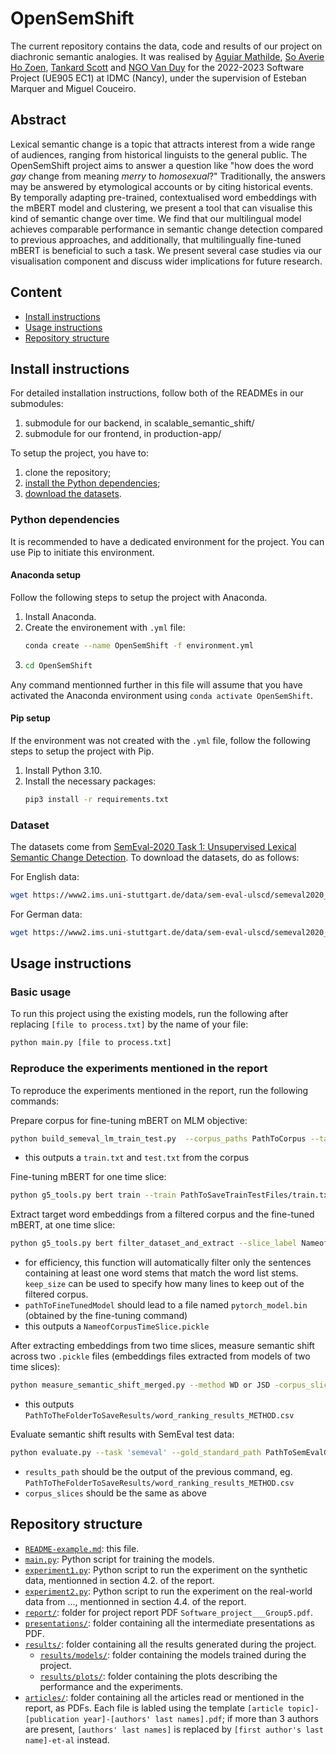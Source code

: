 # OpenSemShift

The current repository contains the data, code and results of our project on diachronic semantic analogies.
It was realised by [Aguiar Mathilde](https://github.com/MathildeAguiar), [So Averie Ho Zoen](https://github.com/averieso), [Tankard Scott](https://github.com/tabbyrobin) and [NGO Van Duy](https://github.com/thebugcreator) for the 2022-2023 Software Project (UE905 EC1) at IDMC (Nancy), under the supervision of Esteban Marquer and Miguel Couceiro.

## Abstract
Lexical semantic change is a topic that attracts interest from a wide range of audiences, ranging from historical linguists to the general public. The OpenSemShift project aims to answer a question like "how does the word *gay* change from meaning *merry* to *homosexual*?" Traditionally, the answers may be answered by etymological accounts or by citing historical events. By temporally adapting pre-trained, contextualised word embeddings with the mBERT model and clustering, we present a tool that can visualise this kind of semantic change over time. We find that our multilingual model achieves comparable performance in semantic change detection compared to previous approaches, and additionally, that multilingually fine-tuned mBERT is beneficial to such a task. We present several case studies via our visualisation component and discuss wider implications for future research.

## Content
- [Install instructions](#install-instructions)
- [Usage instructions](#usage-instructions)
- [Repository structure](#repository-structure)

## Install instructions

For detailed installation instructions, follow both of the READMEs in our submodules: 
1. submodule for our backend, in scalable_semantic_shift/
2. submodule for our frontend, in production-app/

To setup the project, you have to:
1. clone the repository;
2. [install the Python dependencies](#python-dependencies);
3. [download the datasets](#).

### Python dependencies
It is recommended to have a dedicated environment for the project.
You can use Pip to initiate this environment. 

#### Anaconda setup
Follow the following steps to setup the project with Anaconda.
1. Install Anaconda.
2. Create the environement with ```.yml``` file:
    ```bash
    conda create --name OpenSemShift -f environment.yml
    ```
3.  ```bash
    cd OpenSemShift
    ```

Any command mentionned further in this file will assume that you have activated the Anaconda environment using `conda activate OpenSemShift`.

#### Pip setup
If the environment was not created with the ```.yml``` file, follow the following steps to setup the project with Pip.
1. Install Python 3.10.
2. Install the necessary packages:
    ```bash
    pip3 install -r requirements.txt
    ```

### Dataset
The datasets come from [SemEval-2020 Task 1: Unsupervised Lexical Semantic Change Detection](https://www.ims.uni-stuttgart.de/en/research/resources/corpora/sem-eval-ulscd/). To download the datasets, do as follows:

For English data:
```bash
wget https://www2.ims.uni-stuttgart.de/data/sem-eval-ulscd/semeval2020_ulscd_eng.zip
```

For German data:
```bash
wget https://www2.ims.uni-stuttgart.de/data/sem-eval-ulscd/semeval2020_ulscd_ger.zip
```

## Usage instructions
### Basic usage
To run this project using the existing models, run the following after replacing `[file to process.txt]` by the name of your file:
```bash
python main.py [file to process.txt]
```

### Reproduce the experiments mentioned in the report
To reproduce the experiments mentioned in the report, run the following commands:

Prepare corpus for fine-tuning mBERT on MLM objective:
```bash
python build_semeval_lm_train_test.py  --corpus_paths PathToCorpus --target_path PathToTargets --language language --lm_train_test_folder PathToSaveTrainTestFiles
```
- this outputs a ```train.txt``` and ```test.txt``` from the corpus

Fine-tuning mBERT for one time slice:
```bash
python g5_tools.py bert train --train PathToSaveTrainTestFiles/train.txt --out DirPathToTrainedModel --test PathToSaveTrainTestFiles/test.txt --epochs num --batch_size num
```

Extract target word embeddings from a filtered corpus and the fine-tuned mBERT, at one time slice: 
```bash
python g5_tools.py bert filter_dataset_and_extract --slice_label NameofCorpusTimeSlice --corpus_filepath PathToCorpusToBeQueried --pathToFineTunedModel PathToModel.bin  --wordlist_path PathToTargetWordList --keep_size NumberOfLinesToBeKeptInFilteredCorpus --lang CorpusLanguage
```
- for efficiency, this function will automatically filter only the sentences containing at least one word stems that match the word list stems. ```keep_size``` can be used to specify how many lines to keep out of the filtered corpus. 
- ```pathToFineTunedModel``` should lead to a file named ```pytorch_model.bin``` (obtained by the fine-tuning command)
- this outputs a ```NameofCorpusTimeSlice.pickle```


After extracting embeddings from two time slices, measure semantic shift across two ```.pickle``` files (embeddings files extracted from models of two time slices):
```bash
python measure_semantic_shift_merged.py --method WD or JSD -corpus_slices CorpusSliceNamesSeparatedBy ";" --results_dir_path PathToTheFolderToSaveResults --embeddings_path PathToPickleFiles 
```
- this outputs `PathToTheFolderToSaveResults/word_ranking_results_METHOD.csv`

Evaluate semantic shift results with SemEval test data:
```bash
python evaluate.py --task 'semeval' --gold_standard_path PathToSemEvalGraded.txt --results_path PathToResultsFolder --corpus_slices CorpusSliceNamesSeparatedBy ";"
```
- ```results_path``` should be the output of the previous command, eg. `PathToTheFolderToSaveResults/word_ranking_results_METHOD.csv`
- ```corpus_slices``` should be the same as above


## Repository structure
- [`README-example.md`](/README-example.md): this file.
- [`main.py`](/main.py): Python script for training the models.
- [`experiment1.py`](/experiment1.py): Python script to run the experiment on the synthetic data, mentionned in section 4.2. of the report.
- [`experiment2.py`](/experiment2.py): Python script to run the experiment on the real-world data from ..., mentionned in section 4.4. of the report.
- [`report/`](/report/): folder for project report PDF `Software_project___Group5.pdf`.
- [`presentations/`](/presentations/): folder containing all the intermediate presentations as PDF. 
- [`results/`](/results/): folder containing all the results generated during the project.
    - [`results/models/`](/results/models/): folder containing the models trained during the project.
    - [`results/plots/`](/results/plots/): folder containing the plots describing the performance and the experiments.
- [`articles/`](/articles/): folder containing all the articles read or mentioned in the report, as PDFs. Each file is labled using the template `[article topic]-[publication year]-[authors' last names].pdf`; if more than 3 authors are present, `[authors' last names]` is replaced by `[first author's last name]-et-al` instead.
